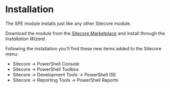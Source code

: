 # Installation

The SPE module installs just like any other Sitecore module. 

Download the module from the [Sitecore Marketplace][1] and install through the _Installation Wizard_.

Following the installation you'll find these new items added to the Sitecore menu:
* Sitecore -> PowerShell Console
* Sitecore -> PowerShell Toolbox
* Sitecore -> Development Tools -> PowerShell ISE
* Sitecore -> Reporting Tools -> PowerShell Reports

[1]: https://marketplace.sitecore.net/Modules/Sitecore_PowerShell_console.aspx

